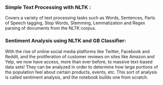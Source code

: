 ### Simple Text Processing with NLTK :
Covers a variety of text processing tasks such as Words, Sentences, Parts of Speech tagging, Stop Words, Stemming, Lemmatization 
and Regex parsing of documents from the NLTK corpus.

### Sentiment Analysis using NLTK and GB Classifier:
With the rise of online social media platforms like Twitter, Facebook and Reddit, and the proliferation of customer reviews on 
sites like Amazon and Yelp, we now have access, more than ever before, to massive text-based data sets! They can be analyzed in order 
to determine how large portions of the population feel about certain products, events, etc. 
This sort of analysis is called sentiment analysis, and the notebook builds one from scratch. 
